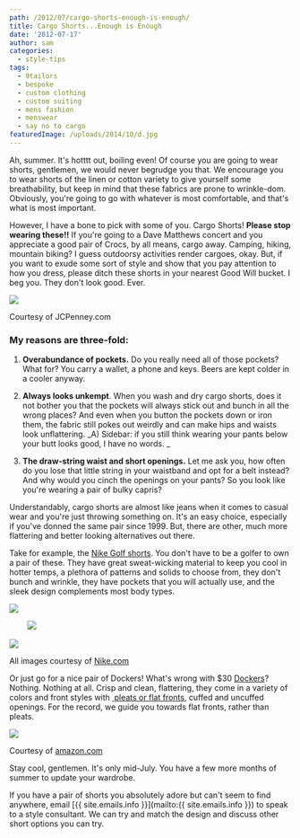 ```yaml
---
path: /2012/07/cargo-shorts-enough-is-enough/
title: Cargo Shorts...Enough is Enough
date: '2012-07-17'
author: sam
categories:
  - style-tips
tags:
  - 9tailors
  - bespoke
  - custom clothing
  - custom suiting
  - mens fashion
  - menswear
  - say no to cargo
featuredImage: /uploads/2014/10/d.jpg
---
```

Ah, summer. It's hotttt out, boiling even! Of course you are going to wear shorts, gentlemen, we would never begrudge you that. We encourage you to wear shorts of the linen or cotton variety to give yourself some breathability, but keep in mind that these fabrics are prone to wrinkle-dom. Obviously, you're going to go with whatever is most comfortable, and that's what is most important.

However, I have a bone to pick with some of you. Cargo Shorts! **Please stop wearing these!!** If you're going to a Dave Matthews concert and you appreciate a good pair of Crocs, by all means, cargo away. Camping, hiking, mountain biking? I guess outdoorsy activities render cargoes, okay. But, if you want to exude some sort of style and show that you pay attention to how you dress, please ditch these shorts in your nearest Good Will bucket. I beg you. They don't look good. Ever.

[![](http://2.bp.blogspot.com/-8kpRjodd3LI/UAWgg3ZpQfI/AAAAAAAAAgY/jONAkhSJv8w/s320/Cargo-Shorts.jpg)](http://2.bp.blogspot.com/-8kpRjodd3LI/UAWgg3ZpQfI/AAAAAAAAAgY/jONAkhSJv8w/s1600/Cargo-Shorts.jpg)

Courtesy of JCPenney.com

### My reasons are three-fold:

1. **Overabundance of pockets.** Do you really need all of those pockets? What for? You carry a wallet, a phone and keys. Beers are kept colder in a cooler anyway.

2. **Always looks unkempt**. When you wash and dry cargo shorts, does it not bother you that the pockets will always stick out and bunch in all the wrong places? And even when you button the pockets down or iron them, the fabric still pokes out weirdly and can make hips and waists look unflattering.
_A) Sidebar: if you still think wearing your pants below your butt looks good, I have no words. _

3. **The draw-string waist and short openings.** Let me ask you, how often do you lose that little string in your waistband and opt for a belt instead? And why would you cinch the openings on your pants? So you look like you're wearing a pair of bulky capris?

Understandably, cargo shorts are almost like jeans when it comes to casual wear and you're just throwing something on. It's an easy choice, especially if you've donned the same pair since 1999. But, there are other, much more flattering and better looking alternatives out there.

Take for example, the [Nike Golf shorts](http://www.dickssportinggoods.com/family/index.jsp?categoryId=4418297&f=Brand%2F1039%2F&fbc=1&fbn=Brand%7CNike&camp=PPC:bing:DSG+-+NB+-+Sports+-+Golf:Nike-Golf+Shorts:nike%20golf%20shorts:e&mkwid=esZJWBauf&002=2348680&004=460577980&005=4090134958&006=391750392&009=e&011=nike%20golf%20shorts%20). You don't have to be a golfer to own a pair of these. They have great sweat-wicking material to keep you cool in hotter temps, a plethora of patterns and solids to choose from, they don't bunch and wrinkle, they have pockets that you will actually use, and the sleek design complements most body types.

[![](http://1.bp.blogspot.com/-zg_IZp4OY0c/UAWeMOfxR3I/AAAAAAAAAgA/uvehUPxjKf8/s320/TOURPLEATSHORTNIKEGOLF.jpg)](http://1.bp.blogspot.com/-zg_IZp4OY0c/UAWeMOfxR3I/AAAAAAAAAgA/uvehUPxjKf8/s1600/TOURPLEATSHORTNIKEGOLF.jpg)

        [![](http://3.bp.blogspot.com/-8CDNYAzEYpw/UAWeKzxzybI/AAAAAAAAAf4/1Lyj1ANOW2c/s320/nikegolfshorts.jpg)](http://3.bp.blogspot.com/-8CDNYAzEYpw/UAWeKzxzybI/AAAAAAAAAf4/1Lyj1ANOW2c/s1600/nikegolfshorts.jpg)

[![](http://3.bp.blogspot.com/-AxwV2PP7fUg/UAWeO5cNPsI/AAAAAAAAAgI/ZSAUYHvz5Nw/s320/COREPLAIDSHORTNIKEGOLF.jpg)](http://3.bp.blogspot.com/-AxwV2PP7fUg/UAWeO5cNPsI/AAAAAAAAAgI/ZSAUYHvz5Nw/s1600/COREPLAIDSHORTNIKEGOLF.jpg)

All images courtesy of [Nike.com](http://nike.com/)

Or just go for a nice pair of Dockers! What's wrong with $30 [Dockers](http://us.dockers.com/family/index.jsp?categoryId=12359153&cp=2271557)? Nothing. Nothing at all. Crisp and clean, flattering, they come in a variety of colors and front styles with [ pleats or flat fronts](http://2012/07/pleated-fronts-versus-flat-fronts.html), cuffed and uncuffed openings. For the record, we guide you towards flat fronts, rather than pleats.

[![](http://2.bp.blogspot.com/-KBb2jmJlnBQ/UAWfUfh-zUI/AAAAAAAAAgQ/0hsz4cupwTE/s320/Dockers.jpg)](http://2.bp.blogspot.com/-KBb2jmJlnBQ/UAWfUfh-zUI/AAAAAAAAAgQ/0hsz4cupwTE/s1600/Dockers.jpg)

Courtesy of [amazon.com](http://amazon.com/)

Stay cool, gentlemen. It's only mid-July. You have a few more months of summer to update your wardrobe.

If you have a pair of shorts you absolutely adore but can't seem to find anywhere, email [{{ site.emails.info }}](mailto:{{ site.emails.info }}) to speak to a style consultant. We can try and match the design and discuss other short options you can try.